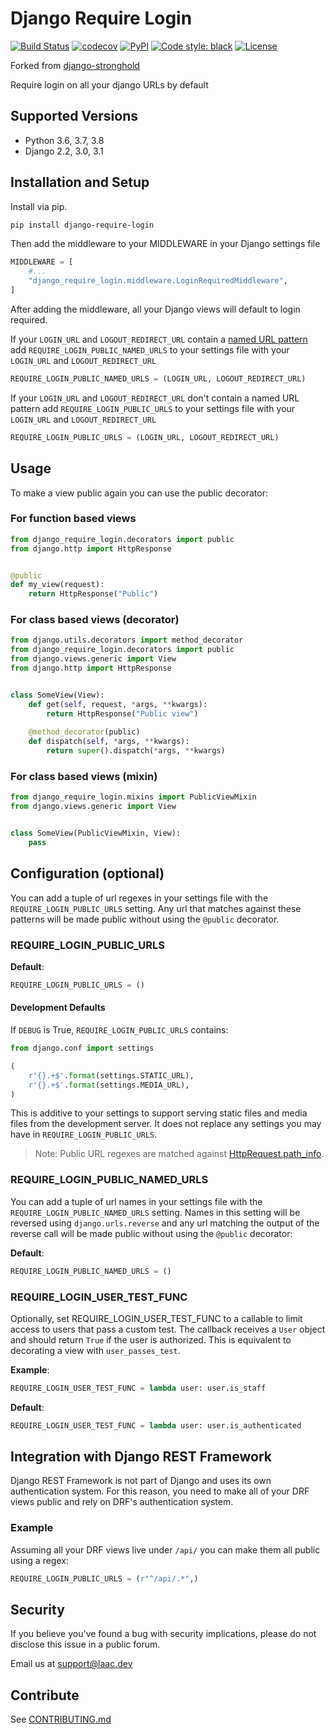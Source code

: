 # Django Require Login

[![Build Status](https://travis-ci.org/laactech/django-require-login.svg?branch=master)](https://travis-ci.org/laactech/django-require-login)
[![codecov](https://codecov.io/gh/laactech/django-require-login/branch/master/graph/badge.svg)](https://codecov.io/gh/laactech/django-require-login)
[![PyPI](https://img.shields.io/pypi/v/django-require-login)](https://pypi.org/project/django-require-login/)
[![Code style: black](https://img.shields.io/badge/code%20style-black-000000.svg)](https://github.com/python/black)
[![License](https://img.shields.io/badge/License-BSD%203--Clause-blue.svg)](https://github.com/laactech/django-require-login/blob/master/LICENSE.md)

Forked from [django-stronghold](https://github.com/mgrouchy/django-stronghold)

Require login on all your django URLs by default

## Supported Versions

* Python 3.6, 3.7, 3.8
* Django 2.2, 3.0, 3.1

## Installation and Setup

Install via pip.

```sh
pip install django-require-login
```

Then add the middleware to your MIDDLEWARE in your Django settings file

```python
MIDDLEWARE = [
    #...
    "django_require_login.middleware.LoginRequiredMiddleware",
]

```

After adding the middleware, all your Django views will default to login required.

If your `LOGIN_URL` and `LOGOUT_REDIRECT_URL` contain a
[named URL pattern](https://docs.djangoproject.com/en/2.2/topics/http/urls/#naming-url-patterns)
add `REQUIRE_LOGIN_PUBLIC_NAMED_URLS` to your settings file with your `LOGIN_URL` and
`LOGOUT_REDIRECT_URL`

```python
REQUIRE_LOGIN_PUBLIC_NAMED_URLS = (LOGIN_URL, LOGOUT_REDIRECT_URL)
```

If your `LOGIN_URL` and `LOGOUT_REDIRECT_URL` don't contain a named URL pattern add 
`REQUIRE_LOGIN_PUBLIC_URLS` to your settings file with your `LOGIN_URL` and
`LOGOUT_REDIRECT_URL`

```python
REQUIRE_LOGIN_PUBLIC_URLS = (LOGIN_URL, LOGOUT_REDIRECT_URL)
```

## Usage

To make a view public again you can use the public decorator:

### For function based views
```python
from django_require_login.decorators import public
from django.http import HttpResponse


@public
def my_view(request):
    return HttpResponse("Public")

```

### For class based views (decorator)

```python
from django.utils.decorators import method_decorator
from django_require_login.decorators import public
from django.views.generic import View
from django.http import HttpResponse


class SomeView(View):
    def get(self, request, *args, **kwargs):
        return HttpResponse("Public view")
    
    @method_decorator(public)
    def dispatch(self, *args, **kwargs):
        return super().dispatch(*args, **kwargs)
```

### For class based views (mixin)

```python
from django_require_login.mixins import PublicViewMixin
from django.views.generic import View


class SomeView(PublicViewMixin, View):
	pass
```

## Configuration (optional)

You can add a tuple of url regexes in your settings file with the
`REQUIRE_LOGIN_PUBLIC_URLS` setting. Any url that matches against these patterns
 will be made public without using the `@public` decorator.


### REQUIRE_LOGIN_PUBLIC_URLS

**Default**:
```python
REQUIRE_LOGIN_PUBLIC_URLS = ()
```

#### Development Defaults
If `DEBUG` is True, `REQUIRE_LOGIN_PUBLIC_URLS` contains:
```python
from django.conf import settings

(
    r'{}.+$'.format(settings.STATIC_URL),
    r'{}.+$'.format(settings.MEDIA_URL),
)

```
This is additive to your settings to support serving static files and media files from
the development server. It does not replace any settings you may have in
`REQUIRE_LOGIN_PUBLIC_URLS`.

> Note: Public URL regexes are matched against 
>[HttpRequest.path_info](https://docs.djangoproject.com/en/dev/ref/request-response/#django.http.HttpRequest.path_info).

### REQUIRE_LOGIN_PUBLIC_NAMED_URLS
You can add a tuple of url names in your settings file with the
`REQUIRE_LOGIN_PUBLIC_NAMED_URLS` setting. Names in this setting will be reversed using
`django.urls.reverse` and any url matching the output of the reverse
call will be made public without using the `@public` decorator:

**Default**:
```python
REQUIRE_LOGIN_PUBLIC_NAMED_URLS = ()
```

### REQUIRE_LOGIN_USER_TEST_FUNC
Optionally, set REQUIRE_LOGIN_USER_TEST_FUNC to a callable to limit access to users
that pass a custom test. The callback receives a `User` object and should
return `True` if the user is authorized. This is equivalent to decorating a
view with `user_passes_test`.

**Example**:

```python
REQUIRE_LOGIN_USER_TEST_FUNC = lambda user: user.is_staff
```

**Default**:

```python
REQUIRE_LOGIN_USER_TEST_FUNC = lambda user: user.is_authenticated
```

## Integration with Django REST Framework

Django REST Framework is not part of Django and uses its own authentication system.
For this reason, you need to make all of your DRF views public and rely on DRF's
authentication system.

### Example

Assuming all your DRF views live under `/api/` you can make them all public using a regex:

```python
REQUIRE_LOGIN_PUBLIC_URLS = (r"^/api/.*",)
```

## Security

If you believe you've found a bug with security implications, please do not disclose this
issue in a public forum.

Email us at [support@laac.dev](mailto:support@laac.dev)

## Contribute

See [CONTRIBUTING.md](https://github.com/laactech/django-require-login/blob/master/CONTRIBUTING.md)
